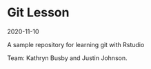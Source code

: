 # Git Lesson

2020-11-10

A sample repository for learning git with Rstudio

Team: Kathryn Busby and Justin Johnson.